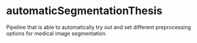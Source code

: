 # automaticSegmentationThesis
Pipeline that is able to automatically try out and set different preprocessing options for medical image segmentation.
